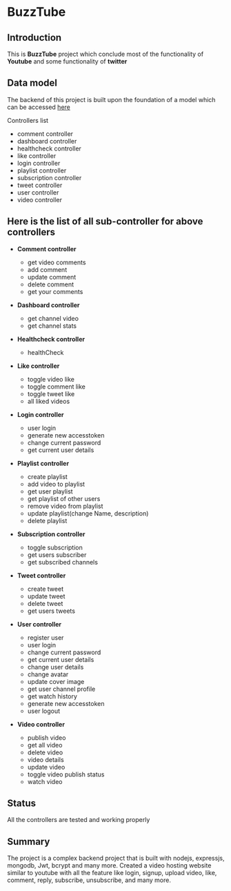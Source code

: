 # BuzzTube

## Introduction

This is **BuzzTube** project which conclude most of the functionality of **Youtube** and some functionality of **twitter**

## Data model

The backend of this project is built upon the foundation of a model which can be accessed [here](https://app.eraser.io/workspace/YtPqZ1VogxGy1jzIDkzj)


Controllers list

- comment controller
- dashboard controller
- healthcheck controller
- like controller
- login controller
- playlist controller
- subscription controller
- tweet controller
- user controller
- video controller

## Here is the list of all sub-controller for above controllers

- **Comment controller**

  - get video comments
  - add comment
  - update comment
  - delete comment
  - get your comments

- **Dashboard controller**
  - get channel video
  - get channel stats
- **Healthcheck controller**
  - healthCheck
- **Like controller**
  - toggle video like
  - toggle comment like
  - toggle tweet like
  - all liked videos
- **Login controller**
  - user login
  - generate new accesstoken
  - change current password
  - get current user details
- **Playlist controller**
  - create playlist
  - add video to playlist
  - get user playlist
  - get playlist of other users
  - remove video from playlist
  - update playlist(change Name, description)
  - delete playlist
- **Subscription controller**
  - toggle subscription
  - get users subscriber
  - get subscribed channels
- **Tweet controller**
  - create tweet
  - update tweet
  - delete tweet
  - get users tweets
- **User controller**
  - register user
  - user login
  - change current password
  - get current user details
  - change user details
  - change avatar
  - update cover image
  - get user channel profile
  - get watch history
  - generate new accesstoken
  - user logout
- **Video controller**
  - publish video
  - get all video
  - delete video
  - video details
  - update video
  - toggle video publish status
  - watch video

## Status

All the controllers are tested and working properly

## Summary

The project is a complex backend project that is built with nodejs, expressjs, mongodb, Jwt, bcrypt and many more.
Created a video hosting website similar to youtube with all the feature like login, signup, upload video, like, comment, reply, subscribe, unsubscribe, and many more.
